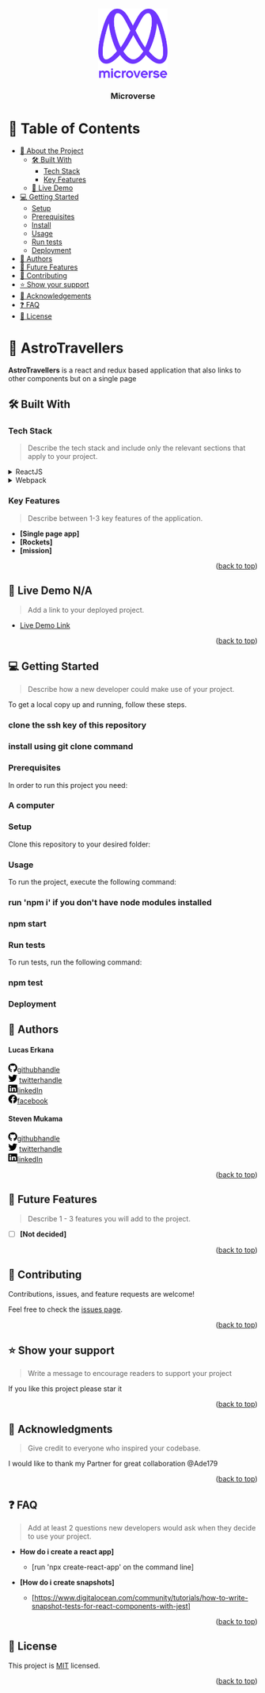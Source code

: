 <a name="readme-top"></a>

<div align="center">

  <img src="images/murple_logo.png" alt="logo" width="140"  height="auto" />
  <br/>

  <h3><b>Microverse</b></h3>

</div>

<!-- TABLE OF CONTENTS -->

# 📗 Table of Contents

- [📖 About the Project](#about-project)
  - [🛠 Built With](#built-with)
    - [Tech Stack](#tech-stack)
    - [Key Features](#key-features)
  - [🚀 Live Demo](#live-demo)
- [💻 Getting Started](#getting-started)
  - [Setup](#setup)
  - [Prerequisites](#prerequisites)
  - [Install](#install)
  - [Usage](#usage)
  - [Run tests](#run-tests)
  - [Deployment](#triangular_flag_on_post-deployment)
- [👥 Authors](#authors)
- [🔭 Future Features](#future-features)
- [🤝 Contributing](#contributing)
- [⭐️ Show your support](#support)
- [🙏 Acknowledgements](#acknowledgements)
- [❓ FAQ](#faq)
- [📝 License](#license)


# 📖 AstroTravellers <a name="about-project"></a>


**AstroTravellers** is a react and redux based application that also links to other components but on a single page

## 🛠 Built With <a name="ReactJS and Redux">

### Tech Stack <a name="JavaScript, ReactJS, HTML, CSS, Redux"></a>

> Describe the tech stack and include only the relevant sections that apply to your project.

<details>
  <summary>ReactJS</summary>
  <ul>
    <li><a href="https://reactjs.org/">React.js</a></li>
  </ul>
</details>

<details>
  <summary>Webpack</summary>
  <ul>
    <li><a href="https://webpack.js.org/guides">Webpack</a></li>
  </ul>
</details>


<!-- Features -->

### Key Features <a name="key-features"></a>

> Describe between 1-3 key features of the application.

- **[Single page app]**
- **[Rockets]**
- **[mission]**

<p align="right">(<a href="#readme-top">back to top</a>)</p>

<!-- LIVE DEMO -->

## 🚀 Live Demo <a name="live-demo" >N/A</a>

> Add a link to your deployed project.

- <a href="https://astro-ravellers.onrender.com" target="_blank">Live Demo Link</a>

<p align="right">(<a href="#readme-top">back to top</a>)</p>

<!-- GETTING STARTED -->

## 💻 Getting Started <a name="getting-started"></a>

> Describe how a new developer could make use of your project.

To get a local copy up and running, follow these steps.

### clone the ssh key of this repository
### install using git clone command

### Prerequisites

In order to run this project you need:
### A computer



### Setup

Clone this repository to your desired folder:




### Usage

To run the project, execute the following command:
### run 'npm i' if you don't have node modules installed
### npm start


### Run tests

To run tests, run the following command:
### npm test

### Deployment


<!-- AUTHORS -->

## 👥 Authors <a name=""></a>

<h4>Lucas Erkana</h4>

<img src="/images/github.svg" alt="logo" width="18"  height="18" />[githubhandle](https://github.com/Lucash2022)
<br>
<img src="/images/twitter.svg" alt="logo" width="18"  height="18" /> [twitterhandle](https://twitter.com/@Lucas_David_22)
<br>
<img src="/images/linkedin.svg" alt="logo" width="18"  height="18" />[linkedIn](https://www.linkedin.com/in/lucas-erkana/)
  <br>
<img src="/images/facebook.svg" alt="logo" width="18"  height="18" />[facebook](https://www.facebook.com/lucash.toni)

<h4>Steven Mukama</h4>

<img src="/images/github.svg" alt="logo" width="18"  height="18" />[githubhandle](https://github.com/stevenmukama)
<br>
<img src="/images/twitter.svg" alt="logo" width="18"  height="18" /> [twitterhandle](https://twitter.com/@mukama_steven)
<br>
<img src="/images/linkedin.svg" alt="logo" width="18"  height="18" />[linkedIn](https://www.linkedin.com/in/stevenmukama/)




<p align="right">(<a href="#readme-top">back to top</a>)</p>

<!-- FUTURE FEATURES -->

## 🔭 Future Features <a name="future-features"></a>

> Describe 1 - 3 features you will add to the project.

- [ ] **[Not decided]**


<p align="right">(<a href="#readme-top">back to top</a>)</p>

<!-- CONTRIBUTING -->

## 🤝 Contributing <a name="contributing"></a>

Contributions, issues, and feature requests are welcome!

Feel free to check the [issues page](../../issues/).

<p align="right">(<a href="#readme-top">back to top</a>)</p>

<!-- SUPPORT -->

## ⭐️ Show your support <a name="support"></a>

> Write a message to encourage readers to support your project

If you like this project please star it

<p align="right">(<a href="#readme-top">back to top</a>)</p>

<!-- ACKNOWLEDGEMENTS -->

## 🙏 Acknowledgments <a name="acknowledgements"></a>

> Give credit to everyone who inspired your codebase.

I would like to thank my Partner for great collaboration @Ade179

<p align="right">(<a href="#readme-top">back to top</a>)</p>

<!-- FAQ (optional) -->

## ❓ FAQ <a name="faq"></a>

> Add at least 2 questions new developers would ask when they decide to use your project.

- **How do i create a react app]**

  - [run 'npx create-react-app' on the command line]

- **[How do i create snapshots]**

  - [https://www.digitalocean.com/community/tutorials/how-to-write-snapshot-tests-for-react-components-with-jest]

<p align="right">(<a href="#readme-top">back to top</a>)</p>

<!-- LICENSE -->

## 📝 License <a name="license"></a>

This project is [MIT](https://github.com/Lucash2022/React-Group-Project/blob/dev/LICENSE) licensed.

<p align="right">(<a href="#readme-top">back to top</a>)</p>

